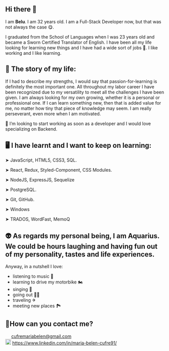 ## Hi there 👋

I am __Belu__. I am 32 years old. I am a Full-Stack Developer now, but that was not always the case 😋.

I graduated from the School of Languages when I was 23 years old and became a Sworn Certified Translator of English.
I have been all my life looking for learning new things and I have had a wide sort of jobs 🦾.
I like working and I like learning.

## 🌱 The story of my life:

If I had to describe my strengths, I would say that passion-for-learning is definitely the most important one. All throughout my labor career I have been recognized due to my versatility to meet all the challenges I have been given. I am always looking for my own growing, whether it is a personal or professional one. If I can learn something new, then that is added value for me, no matter how tiny that piece of knowledge may seem. I am really perseverant, even more when I am motivated.

👯 I’m looking to start working as soon as a developer and I would love specializing on Backend.

## 🖥 I have learnt and I want to keep on learning:

 ➤ JavaScript, HTML5, CSS3, SQL.
 
 ➤ React, Redux, Styled-Component, CSS Modules.
 
 ➤ NodeJS, ExpressJS, Sequelize
 
 ➤ PostgreSQL.
 
 ➤ Git, GitHub.
 
 ➤ Windows
 
 ➤ TRADOS, WordFast, MemoQ

## 👽 As regards my personal being, I am Aquarius. We could be hours laughing and having fun out of my personality, tastes and life experiences. 
Anyway, in a nutshell I love:
 * listening to music 🎵
 * learning to drive my motorbike 🏍
 * singing 🎤
 * going out 🍻🍔
 * traveling ✈
 * meeting new places 🏞

## 📌How can you contact me?
<img src="https://img.icons8.com/color/48/000000/gmail.png" width="15px"> cufremariabelen@gmail.com
<br>
<img src="https://img.icons8.com/color/48/000000/linkedin.png" width="18px"> https://www.linkedin.com/in/maria-belen-cufre91/

